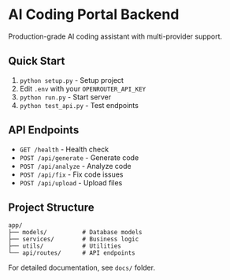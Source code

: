 # AI Coding Portal Backend

Production-grade AI coding assistant with multi-provider support.

## Quick Start

1. `python setup.py` - Setup project
2. Edit `.env` with your `OPENROUTER_API_KEY`  
3. `python run.py` - Start server
4. `python test_api.py` - Test endpoints

## API Endpoints

- `GET /health` - Health check
- `POST /api/generate` - Generate code
- `POST /api/analyze` - Analyze code  
- `POST /api/fix` - Fix code issues
- `POST /api/upload` - Upload files

## Project Structure

```
app/
├── models/          # Database models
├── services/        # Business logic  
├── utils/           # Utilities
└── api/routes/      # API endpoints
```

For detailed documentation, see `docs/` folder.
